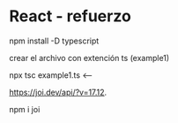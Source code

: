 # React - refuerzo

npm install -D typescript

crear el archivo con extención ts (example1)

npx tsc example1.ts  <--

https://joi.dev/api/?v=17.12.

npm i joi